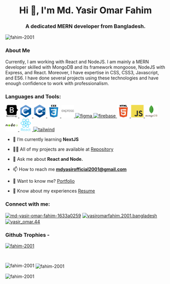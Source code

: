 <h1 align="center">Hi 👋, I'm Md. Yasir Omar Fahim</h1>
<h3 align="center">A dedicated MERN developer from Bangladesh.</h3>

<p align="left"> <img src="https://komarev.com/ghpvc/?username=fahim-2001&label=Profile%20views&color=0e75b6&style=flat" alt="fahim-2001" /> </p>

### About Me 

Currently, I am working with React and NodeJS. I am mainly a MERN developer skilled with MongoDB and its framework mongoose, NodeJS with Express, and React. Moreover, I have expertise in CSS, CSS3, Javascript, and ES6. I have done several projects using these technologies and have enough confidence to work with professionalism.

<h3 align="left">Languages and Tools:</h3>
<p align="left"> <a href="https://getbootstrap.com" target="_blank" rel="noreferrer"> <img src="https://raw.githubusercontent.com/devicons/devicon/master/icons/bootstrap/bootstrap-plain-wordmark.svg" alt="bootstrap" width="40" height="40"/> </a> <a href="https://www.cprogramming.com/" target="_blank" rel="noreferrer"> <img src="https://raw.githubusercontent.com/devicons/devicon/master/icons/c/c-original.svg" alt="c" width="40" height="40"/> </a> <a href="https://www.w3schools.com/cpp/" target="_blank" rel="noreferrer"> <img src="https://raw.githubusercontent.com/devicons/devicon/master/icons/cplusplus/cplusplus-original.svg" alt="cplusplus" width="40" height="40"/> </a> <a href="https://www.w3schools.com/css/" target="_blank" rel="noreferrer"> <img src="https://raw.githubusercontent.com/devicons/devicon/master/icons/css3/css3-original-wordmark.svg" alt="css3" width="40" height="40"/> </a> <a href="https://expressjs.com" target="_blank" rel="noreferrer"> <img src="https://raw.githubusercontent.com/devicons/devicon/master/icons/express/express-original-wordmark.svg" alt="express" width="40" height="40"/> </a> <a href="https://www.figma.com/" target="_blank" rel="noreferrer"> <img src="https://www.vectorlogo.zone/logos/figma/figma-icon.svg" alt="figma" width="40" height="40"/> </a> <a href="https://firebase.google.com/" target="_blank" rel="noreferrer"> <img src="https://www.vectorlogo.zone/logos/firebase/firebase-icon.svg" alt="firebase" width="40" height="40"/> </a> <a href="https://www.w3.org/html/" target="_blank" rel="noreferrer"> <img src="https://raw.githubusercontent.com/devicons/devicon/master/icons/html5/html5-original-wordmark.svg" alt="html5" width="40" height="40"/> </a> <a href="https://developer.mozilla.org/en-US/docs/Web/JavaScript" target="_blank" rel="noreferrer"> <img src="https://raw.githubusercontent.com/devicons/devicon/master/icons/javascript/javascript-original.svg" alt="javascript" width="40" height="40"/> </a> <a href="https://www.mongodb.com/" target="_blank" rel="noreferrer"> <img src="https://raw.githubusercontent.com/devicons/devicon/master/icons/mongodb/mongodb-original-wordmark.svg" alt="mongodb" width="40" height="40"/> </a> <a href="https://nodejs.org" target="_blank" rel="noreferrer"> <img src="https://raw.githubusercontent.com/devicons/devicon/master/icons/nodejs/nodejs-original-wordmark.svg" alt="nodejs" width="40" height="40"/> </a> <a href="https://reactjs.org/" target="_blank" rel="noreferrer"> <img src="https://raw.githubusercontent.com/devicons/devicon/master/icons/react/react-original-wordmark.svg" alt="react" width="40" height="40"/> </a> <a href="https://tailwindcss.com/" target="_blank" rel="noreferrer"> <img src="https://www.vectorlogo.zone/logos/tailwindcss/tailwindcss-icon.svg" alt="tailwind" width="40" height="40"/> </a> </p>

- 🌱 I’m currently learning **NextJS**

- 👨‍💻 All of my projects are available at [Repository]([https://mdyasiromar.netlify.app](https://github.com/Fahim-2001?tab=repositories))

- 💬 Ask me about **React and Node.**

- 📫 How to reach me **mdyasirofficial2001@gmail.com**

- 📡 Want to know me? [Portfolio](https://mdyasiromar.netlify.app/)

- 📄 Know about my experiences [Resume](https://drive.google.com/file/d/1Ez-pTmQTQUm6QLZj_2yJpekN-jZ3Yxzg/view?usp=sharing)

<h3 align="left">Connect with me:</h3>
<p align="left">
<a href="https://linkedin.com/in/md-yasir-omar-fahim-1633a0259" target="blank"><img align="center" src="https://raw.githubusercontent.com/rahuldkjain/github-profile-readme-generator/master/src/images/icons/Social/linked-in-alt.svg" alt="md-yasir-omar-fahim-1633a0259" height="30" width="40" /></a>
<a href="https://fb.com/yasiromarfahim.2001.bangladesh" target="blank"><img align="center" src="https://raw.githubusercontent.com/rahuldkjain/github-profile-readme-generator/master/src/images/icons/Social/facebook.svg" alt="yasiromarfahim.2001.bangladesh" height="30" width="40" /></a>
<a href="https://instagram.com/yasir_omar.44" target="blank"><img align="center" src="https://raw.githubusercontent.com/rahuldkjain/github-profile-readme-generator/master/src/images/icons/Social/instagram.svg" alt="yasir_omar.44" height="30" width="40" /></a>
</p>

### Github Trophies -

<p align="left"> <a href="https://github.com/ryo-ma/github-profile-trophy"><img src="https://github-profile-trophy.vercel.app/?username=fahim-2001" alt="fahim-2001" /></a> </p>

<p align="left"> <a href="https://twitter.com/" target="blank"><img src="https://img.shields.io/twitter/follow/?logo=twitter&style=for-the-badge" alt="" /></a> </p>

<p><img align="left" src="https://github-readme-stats.vercel.app/api/top-langs?username=fahim-2001&show_icons=true&locale=en&langs_count=8&theme=swift" alt="fahim-2001" /></p>

<p>&nbsp;<img align="center" src="https://github-readme-stats.vercel.app/api?username=fahim-2001&show_icons=true&locale=en&theme=swift" alt="fahim-2001" /></p>

<p><img align="center" src="https://github-readme-streak-stats.herokuapp.com/?user=fahim-2001&theme=swift" alt="fahim-2001" /></p>




